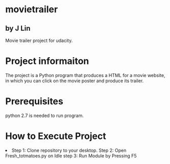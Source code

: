 # movietrailer


## by J Lin

Movie trailer project for udacity. 


# Project informaiton

The project is a Python program that produces a HTML for a movie website, in which you can click on the movie poster and produce its trailer. 

# Prerequisites

python 2.7 is needed to run program. 

# How to Execute Project

<li>Step 1: Clone repository to your desktop. 
Step 2: Open Fresh_totmatoes.py on Idle
step 3: Run Module by Pressing F5</li>


